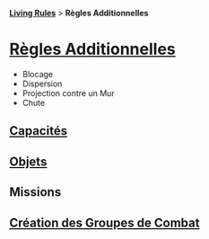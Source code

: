 **[Living Rules](../contents.md)** > **Règles Additionnelles**

# [Règles Additionnelles](special.md)
+ Blocage
+ Dispersion
+ Projection contre un Mur
+ Chute

## [Capacités](abilities.md)

## [Objets](items.md)

## Missions

## [Création des Groupes de Combat](teams.md)